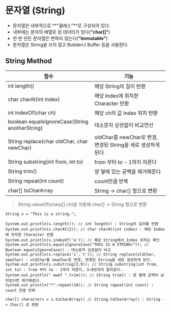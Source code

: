 # 문자열 (String)
* 문자열은 내부적으로 **"클래스"**로 구성되어 있다.
* 내부에는 문자의 배열로 된 데이터가 있다(**"char[]"**)
* 한 번 만든 문자열은 변하지 않는다(**"Immutable"**)
* 문자열은 String을 쓰지 않고 Builder나 Buffer 등을 사용한다.





## String Method
| 함수 | 기능 |
|----------|----------|
|int length()| 해당 String의 길이 반환 |
|char charAt(int index)| 해당 Index에 위치한 Character 반환 |
|int indexOf(char ch)| 해당 ch의 값 Index 위치 반환 |
|boolean equalsIgnoreCase(String anotherString)| 대소문자 상관없이 비교연산 |
|String replace(char oldChar, char newChar)|oldChar를 newChar로 변경, 변경된 String을 새로 생성하게 된다|
|String substring(int from, int to)| from 부터 to - 1까지 자른다 |
|String trim()| 양 옆에 있는 공백을 제거해준다 |
|String repeat(int count)| count만큼 반복 |
|char[] toCharArray| String -> char[] 형으로 변환 |
> String.valueOf(charp[] ch)을 이용해 char[] -> String 형으로 변환

```
String s = "This is a string.";  
  
System.out.println(s.length()); // int length() : String의 길이를 반환  
System.out.println(s.charAt(2)); // char charAt(int index) : 해당 Index에 위치한 Character 반환  
System.out.println(s.indexOf('a')); // 해당 String에서 Index 위치는 확인  
System.out.println(s.equalsIgnoreCase("THIS IS A STRING>")); // Boolean equalsIgnoreCase() : 대소문자 상관없이 비교  
System.out.println(s.replace('i','t')); // String replace(oldChar, newChar) : oldChar를 newChar로 변경, 변경된 String을 새로 생성하게 된다.  
System.out.println(s.substring(3,9)); // String substring(int from, int to) : from 부터 to - 1까지 자른다, 3~8번까지 잘라준다.  
System.out.println(" wwef ".trim()); // String trim() : 양 옆에 공백이 남아있다면 제거해준다.  
System.out.println("*".repeat(10)); // String repeat(int count) : count 만큼 반복  
  
char[] characters = s.toCharArray() // String.toCharArray() : String -> Char[] 로 변환
```
